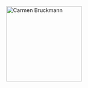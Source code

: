 

<img class="NO-CACHE" src="https://www.bioinf.uni-leipzig.de/~carmen/image.php?hash=&lt;?php echo 7*(time()-1579900000); ?&gt;1" width="200" title="Carmen Bruckmann"/>


